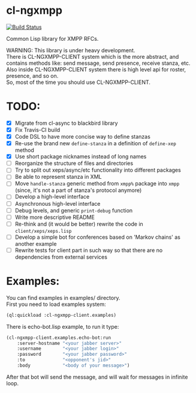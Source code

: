 cl-ngxmpp
================================================================================

[![Build Status](https://travis-ci.org/grouzen/cl-ngxmpp.svg?branch=development)](https://travis-ci.org/grouzen/cl-ngxmpp)

Common Lisp library for XMPP RFCs.

WARNING: This library is under heavy development.  
There is CL-NGXMPP-CLIENT system which is the more abstract, and contains 
methods like: send message, send presence, receive stanza, etc.  
Also inside CL-NGXMPP-CLIENT system there is high level api for roster, 
presence, and so on.  
So, most of the time you should use CL-NGXMPP-CLIENT.

TODO:
================================================================================

- [X] Migrate from cl-async to blackbird library
- [X] Fix Travis-CI build
- [X] Code DSL to have more concise way to define stanzas
- [X] Re-use the brand new `define-stanza` in a definition of `define-xep` method
- [X] Use short package nicknames instead of long names
- [ ] Reorganize the structure of files and directories
- [ ] Try to split out xeps/async/etc functionality into different packages
- [ ] Be able to represent stanza in XML
- [ ] Move `handle-stanza` generic method from `xmpp%` package into `xmpp` (since, it's not a part of stanza's protocol anymore)
- [ ] Develop a high-level interface
- [ ] Asynchronous high-level interface
- [ ] Debug levels, and generic `print-debug` function
- [ ] Write more descriptive README
- [ ] Re-think and (it would be better) rewrite the code in `client/xeps/xeps.lisp`
- [ ] Develop a simple bot for conferences based on 'Markov chains' as another example
- [ ] Rewrite tests for client part in such way so that there are no dependencies from external services

Examples:
================================================================================

You can find examples in examples/ directory.  
First you need to load examples system:  
```commonlisp
(ql:quickload :cl-ngxmpp-client.examples)
```  
There is echo-bot.lisp example, to run it type:   
```commonlisp
(cl-ngxmpp-client.examples.echo-bot:run  
    :server-hostname "<your jabber server>"  
    :username        "<your jabber login>"  
    :password        "<your jabber password>"  
    :to              "<opponent's jid>"  
    :body            "<body of your message>")  
```  
    
After that bot will send the message, and will wait for messages in infinite loop.  
